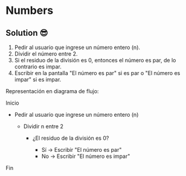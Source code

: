 # Numbers

## Solution 😎

1. Pedir al usuario que ingrese un número entero (n).
2. Dividir el número entre 2.
3. Si el residuo de la división es 0, entonces el número es par, de lo contrario es impar.
4. Escribir en la pantalla "El número es par" si es par o "El número es impar" si es impar.

Representación en diagrama de flujo:

<p>Inicio</p>
<ul>
    <li>Pedir al usuario que ingrese un número entero (n)</li>
    <ul>
        <li>Dividir n entre 2</li>
        <ul>
            <li>¿El residuo de la división es 0?</li>
            <ul>
                <li>Sí &rarr; Escribir "El número es par"</li>
                <li>No &rarr; Escribir "El número es impar"</li>
            </ul>
        </ul>
    </ul>
</ul>
<p>Fin</p>

